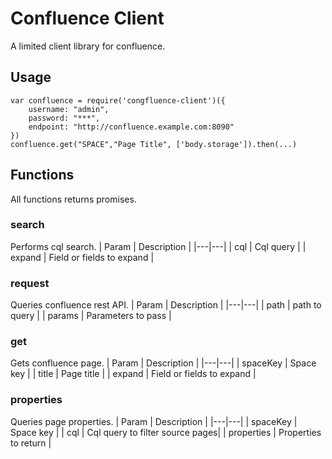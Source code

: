 # Confluence Client
A limited client library for confluence.

## Usage

```
var confluence = require('congfluence-client')({
    username: "admin",
    password: "***",
    endpoint: "http://confluence.example.com:8090"
})
confluence.get("SPACE","Page Title", ['body.storage']).then(...)
```


## Functions
All functions returns promises.
### search
Performs cql search.
| Param | Description |
|---|---|
| cql | Cql query |
| expand | Field or fields to expand |

### request
Queries confluence rest API.
| Param | Description |
|---|---|
| path | path to query |
| params | Parameters to pass |

### get
Gets confluence page.
| Param | Description |
|---|---|
| spaceKey | Space key |
| title | Page title | 
| expand | Field or fields to expand |

### properties
Queries page properties.
| Param | Description |
|---|---|
| spaceKey | Space key |
| cql | Cql query to filter source pages| 
| properties | Properties to return |
